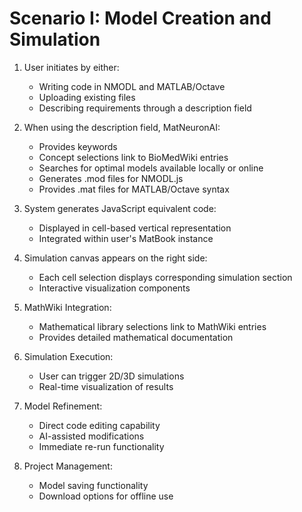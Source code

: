 # Scenario I: Model Creation and Simulation

1. User initiates by either:
   - Writing code in NMODL and MATLAB/Octave
   - Uploading existing files
   - Describing requirements through a description field

2. When using the description field, MatNeuronAI:
   - Provides keywords 
   - Concept selections link to BioMedWiki entries 
   - Searches for optimal models available locally or online
   - Generates .mod files for NMODL.js
   - Provides .mat files for MATLAB/Octave syntax

3. System generates JavaScript equivalent code:
   - Displayed in cell-based vertical representation
   - Integrated within user's MatBook instance

4. Simulation canvas appears on the right side:
   - Each cell selection displays corresponding simulation section
   - Interactive visualization components

5. MathWiki Integration:
   - Mathematical library selections link to MathWiki entries
   - Provides detailed mathematical documentation

6. Simulation Execution:
   - User can trigger 2D/3D simulations
   - Real-time visualization of results

7. Model Refinement:
   - Direct code editing capability
   - AI-assisted modifications
   - Immediate re-run functionality

8. Project Management:
   - Model saving functionality
   - Download options for offline use
